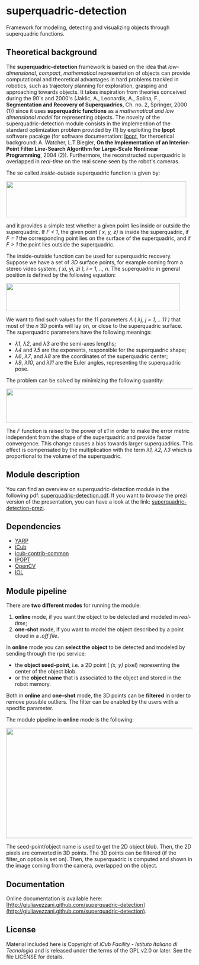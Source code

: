 # superquadric-detection
Framework for modeling, detecting and visualizing objects through superquadric functions.

## Theoretical background
The **superquadric-detection** framework is based on the idea that _low-dimensional_, _compact_, _mathematical_ representation of objects
can provide computational and theoretical advantages in hard problems trackled in robotics, such as trajectory planning for exploration, grasping and approaching towards objects.
It takes inspiration from theories conceived during the 90's and 2000's (Jaklic, A., Leonardis, A., Solina, F., **Segmentation and Recovery of Superquadrics**, Ch. no.
2, Springer, 2000 (1)) since it uses **superquadric functions** as a _mathematical and low dimensional model_ for representing objects. The novelty of the superquadric-detection module consists in the implemention of the standard optimization problem provided by (1) by exploiting the **Ipopt** software pacakge (for software documentation: [Ipopt](https://projects.coin-or.org/Ipopt), for theroetical background: A. Watcher, L.T.Biegler, **On the Implementation of an Interior-Point Filter Line-Search
Algorithm for Large-Scale Nonlinear Programming**, 2004 (2)). Furthermore, the reconstructed superquadric is overlapped in _real-time_ on the real scene seen by the robot's cameras.

The so called _inside-outside_ superquadric function is given by:

<img src="https://github.com/giuliavezzani/superquadric-detection/blob/master/img/superq-eq.jpg" width=486 height=97>

and it provides a simple test whether a given point lies inside or outside the superquadric. If _F < 1_, the given point _( x, y, z)_ is inside the superquadric, if _F = 1_ the corresponding point lies on the surface of the superquadric, and if _F > 1_
the point lies outside the superquadric.

The inside-outside function can be used for superquadric recovery. Suppose we have a set of _3D_ surface points, for example coming from a stereo video system, _( xi, yi, zi ), i = 1, .., n_. The superquadric in general position is defined by the following equation:

<img src="https://github.com/giuliavezzani/superquadric-detection/blob/master/img/fgen-eq.jpg" width=469 height=75>

We want to find such values for the 11 parameters _&Lambda;_ ( _&lambda;j_, _j = 1, .. 11 )_ that most of the _n_ 3D points will lay on, or close to the superquadric surface. The superquadric parameters have the following meanings:
- _&lambda;1_, _&lambda;2_, and _&lambda;3_ are the semi-axes lengths;
- _&lambda;4_ and _&lambda;5_ are the exponents, responsible for the superquadric shape;
- _&lambda;6_, _&lambda;7_, and _&lambda;8_ are the coordinates of the superquadric center;
- _&lambda;9_, _&lambda;10_, and _&lambda;11_ are the Euler angles, representing the superquadric pose.

The problem can be solved by minimizing the following quantity:

<img src="https://github.com/giuliavezzani/superquadric-detection/blob/master/img/min-eq.jpg" width=646 height=91>

The _F_ function is raised to the power of _&epsilon;1_ in order to make the error metric independent from the shape of the superquadric and provide faster convergence. This change causes a bias towards larger superquadrics. This effect is
compensated by the multiplication with the term _&lambda;1, &lambda;2, &lambda;3_ which is proportional to the volume of the superquadric.

## Module description

You can find an overview on superquadric-detection module in the following pdf: [superquadric-detection.pdf](https://github.com/giuliavezzani/superquadric-detection/blob/master/img/superquadric-detection.pdf). 
If you want to _browse_ the prezi version of the presentation, you can have a look at the link: [superquadric-detection-prezi](https://prezi.com/zlx2l4ekonuc/superquadric-detection/).

## Dependencies
- [YARP](https://github.com/robotology/yarp)
- [iCub](https://github.com/robotology/icub-main)
- [icub-contrib-common](https://github.com/robotology/icub-contrib-common)
- [IPOPT](https://projects.coin-or.org/Ipopt)
- [OpenCV](http://opencv.org/)
- [IOL](https://github.com/robotology/iol)
  

## Module pipeline
There are <b>two different modes</b> for running the module:
 1.  <b>online</b> mode, if you want the object to be detected and modeled in _real-time_;
 2.  <b>one-shot</b> mode, if you want to model the object described by a point cloud in a _.off file_.


In <b>online</b> mode you can <b>select the object</b> to be detected and modeled by sending through the rpc service:
- the  <b>object seed-point</b>, i.e. a 2D point ( _(x, y)_ pixel) representing the center of the object blob.
- or the <b>object name</b> that is associated to the object and stored in the robot memory.

Both in <b>online</b> and <b>one-shot</b> mode, the 3D points can be <b>filtered</b> in order to remove possible outliers. The filter can be enabled by the users with a specific parameter.

The module pipeline in <b>online</b> mode is the following:


<img src="https://github.com/giuliavezzani/superquadric-detection/blob/master/img/pipeline2.png" width=1011 height=297>



The seed-point/object name is used to get the 2D object blob. Then, the 2D pixels are converted in 3D points. The 3D points can be filtered (if the filter_on option is set on). Then, the superquadric is computed and shown in the image coming from the camera, overlapped on the object.


## Documentation
Online documentation is available here:  [http://giuliavezzani.github.com/superquadric-detection](http://giuliavezzani.github.com/superquadric-detection).

## License
Material included here is Copyright of _iCub Facility - Istituto Italiano di Tecnologia_
and is released under the terms of the GPL v2.0 or later. See the file LICENSE for details.
